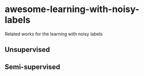 # awesome-learning-with-noisy-labels
Related works for the learning with noisy labels

## Unsupervised


## Semi-supervised
